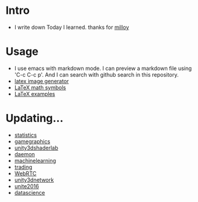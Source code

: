 # Intro

- I write down Today I learned. thanks for [milloy](https://github.com/milooy/TIL)

# Usage

- I use emacs with markdown mode. I can preview a markdown file using 'C-c C-c p'. And I can search with github search in this repository.
- [latex image generator](https://www.codecogs.com/latex/eqneditor.php)
- [LaTeX math symbols](http://web.ift.uib.no/Teori/KURS/WRK/TeX/symALL.html)
- [LaTeX examples](https://en.wikibooks.org/wiki/LaTeX/Mathematics)


# Updating...

- [statistics](statistics)
- [gamegraphics](gamegraphics)
- [unity3dshaderlab](unity3dshaderlab)
- [daemon](daemon)
- [machinelearning](machinelearning/README.md)
- [trading](trading/)
- [WebRTC](webrtc/README.md)
- [unity3dnetwork](unity3dnetwork/README.md)
- [unite2016](unite2016/README.md)
- [datascience](datascience/README.md)
